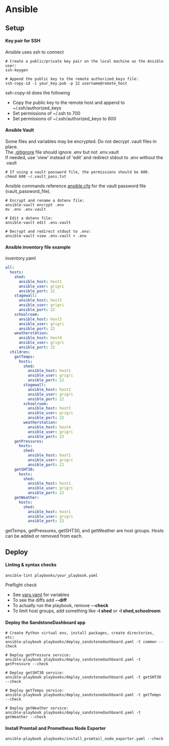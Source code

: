 # Ansible

## Setup

#### Key pair for SSH 

Ansible uses ssh to connect

```shell
# Create a public/private key pair on the local machine as the Ansible user:
ssh-keygen

# Append the public key to the remote authorized_keys file:
ssh-copy-id -i your_key.pub -p 22 username@remote_host
```

ssh-copy-id does the following
* Copy the public key to the remote host and append to ~/.ssh/authorized_keys
* Set permissions of ~/.ssh to 700
* Set permissions of ~/.ssh/authorized_keys to 600

#### Ansible Vault

Some files and variables may be encrypted. Do not decrypt .vault files in place.  
The [.gitignore](../.gitignore) file should ignore .env but not .env.vault  
If needed, use 'view' instead of 'edit' and redirect stdout to .env without the .vault 

```shell
# If using a vault password file, the permissions should be 600.
chmod 600 ~/.vault_pass.txt
```

Ansible commands reference [ansible.cfg](ansible.cfg) for the vault password file (vault_password_file).

```shell
# Encrypt and rename a dotenv file:
ansible-vault encrypt .env
mv .env .env.vault

# Edit a dotenv file:
ansible-vault edit .env.vault

# Decrypt and redirect stdout to .env:
ansible-vault view .env.vault > .env
```

#### Ansible inventory file example

inventory.yaml

```yaml
all:
  hosts:
    shed:
      ansible_host: host1
      ansible_user: grigri
      ansible_port: 22
    stagewall:
      ansible_host: host2
      ansible_user: grigri
      ansible_port: 22
    schoolroom:
      ansible_host: host3
      ansible_user: grigri
      ansible_port: 22
    weatherstation:
      ansible_host: host4
      ansible_user: grigri
      ansible_port: 22
  children:
    getTemps:
      hosts:
        shed:
          ansible_host: host1
          ansible_user: grigri
          ansible_port: 22
        stagewall:
          ansible_host: host2
          ansible_user: grigri
          ansible_port: 22
        schoolroom:
          ansible_host: host3
          ansible_user: grigri
          ansible_port: 22
        weatherstation:
          ansible_host: host4
          ansible_user: grigri
          ansible_port: 22
    getPressures:
      hosts:
        shed:
          ansible_host: host1
          ansible_user: grigri
          ansible_port: 22
    getSHT30:
      hosts:
        shed:
          ansible_host: host1
          ansible_user: grigri
          ansible_port: 22
    getWeather:
      hosts:
        shed:
          ansible_host: host1
          ansible_user: grigri
          ansible_port: 22
```

getTemps, getPressures, getSHT30, and getWeather are host groups. Hosts can be added or removed from each.


## Deploy

#### Linting & syntax checks

```shell
ansible-lint playbooks/your_playbook.yaml
```

Preflight check

* See [vars.yaml](inventory/group_vars/all/vars.yaml) for variables
* To see the diffs add **--diff**
* To actually run the playbook, remove **--check**
* To limit host groups, add something like **-l shed** or **-l shed,schoolroom**

#### Deploy the SandstoneDashboard app

```shell
# Create Python virtual env, install packages, create directories, etc:
ansible-playbook playbooks/deploy_sandstonedashboard.yaml -t common --check

# Deploy getPressure service:
ansible-playbook playbooks/deploy_sandstonedashboard.yaml -t getPressure --check

# Deploy getSHT30 service:
ansible-playbook playbooks/deploy_sandstonedashboard.yaml -t getSHT30 --check

# Deploy getTemps service:
ansible-playbook playbooks/deploy_sandstonedashboard.yaml -t getTemps --check

# Deploy getWeather service:
ansible-playbook playbooks/deploy_sandstonedashboard.yaml -t getWeather --check
```

#### Install Promtail and Prometheus Node Exporter

```shell
ansible-playbook playbooks/install_promtail_node_exporter.yaml --check
```
